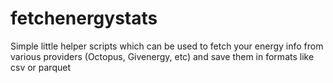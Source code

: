 # fetchenergystats
Simple little helper scripts which can be used to fetch your energy info from various providers (Octopus, Givenergy, etc) and save them in formats like csv or parquet
